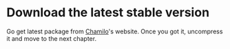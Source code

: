 # Download the latest stable version

Go get latest package from [Chamilo](http://www.chamilo.org/)'s website. Once you got it, uncompress it and move to the next chapter.

